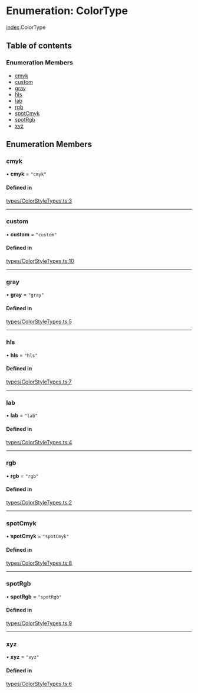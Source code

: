 # Enumeration: ColorType

[index](../modules/index.md).ColorType

## Table of contents

### Enumeration Members

- [cmyk](index.ColorType.md#cmyk)
- [custom](index.ColorType.md#custom)
- [gray](index.ColorType.md#gray)
- [hls](index.ColorType.md#hls)
- [lab](index.ColorType.md#lab)
- [rgb](index.ColorType.md#rgb)
- [spotCmyk](index.ColorType.md#spotcmyk)
- [spotRgb](index.ColorType.md#spotrgb)
- [xyz](index.ColorType.md#xyz)

## Enumeration Members

### cmyk

• **cmyk** = ``"cmyk"``

#### Defined in

[types/ColorStyleTypes.ts:3](https://github.com/chili-publish/editor-sdk/blob/6abb55e/types/ColorStyleTypes.ts#L3)

___

### custom

• **custom** = ``"custom"``

#### Defined in

[types/ColorStyleTypes.ts:10](https://github.com/chili-publish/editor-sdk/blob/6abb55e/types/ColorStyleTypes.ts#L10)

___

### gray

• **gray** = ``"gray"``

#### Defined in

[types/ColorStyleTypes.ts:5](https://github.com/chili-publish/editor-sdk/blob/6abb55e/types/ColorStyleTypes.ts#L5)

___

### hls

• **hls** = ``"hls"``

#### Defined in

[types/ColorStyleTypes.ts:7](https://github.com/chili-publish/editor-sdk/blob/6abb55e/types/ColorStyleTypes.ts#L7)

___

### lab

• **lab** = ``"lab"``

#### Defined in

[types/ColorStyleTypes.ts:4](https://github.com/chili-publish/editor-sdk/blob/6abb55e/types/ColorStyleTypes.ts#L4)

___

### rgb

• **rgb** = ``"rgb"``

#### Defined in

[types/ColorStyleTypes.ts:2](https://github.com/chili-publish/editor-sdk/blob/6abb55e/types/ColorStyleTypes.ts#L2)

___

### spotCmyk

• **spotCmyk** = ``"spotCmyk"``

#### Defined in

[types/ColorStyleTypes.ts:8](https://github.com/chili-publish/editor-sdk/blob/6abb55e/types/ColorStyleTypes.ts#L8)

___

### spotRgb

• **spotRgb** = ``"spotRgb"``

#### Defined in

[types/ColorStyleTypes.ts:9](https://github.com/chili-publish/editor-sdk/blob/6abb55e/types/ColorStyleTypes.ts#L9)

___

### xyz

• **xyz** = ``"xyz"``

#### Defined in

[types/ColorStyleTypes.ts:6](https://github.com/chili-publish/editor-sdk/blob/6abb55e/types/ColorStyleTypes.ts#L6)
